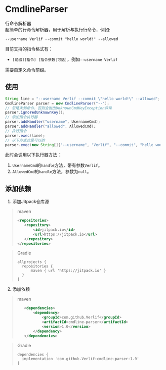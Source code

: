 # CmdlineParser

行命令解析器  
超简单的行命令解析器，用于解析与执行行命令，例如:

```shell
--username Verlif --commit "hello world!" --allowed
```

目前支持的指令格式有：

* `[前缀][指令] [指令参数|可选]`，例如`--username Verlif`

需要自定义命令前缀。

## 使用

```java
String line = "--username Verlif --commit \"hello world!\" --allowed";
CmdlineParser parser = new CmdlineParser("--");
// 忽略未知命令，否则会抛出UnknownCmdKeyException异常
parser.ignoredUnknownKey();
// 添加指令执行器
parser.addHandler("username", UsernameCmd);
parser.addHandler("allowed", AllowedCmd);
// 执行指令
parser.exec(line);
// 以下方式也是可以的
parser.exec(new String[]{"--username", "Verlif", "--commit", "hello world", "--allowed"});
```

此时会调用以下执行器方法：

1. `UsernameCmd`的`handle`方法，带有参数`Verlif`。
2. `AllowedCmd`的`handle`方法，参数为`null`。

## 添加依赖

1. 添加Jitpack仓库源

> maven
> ```xml
> <repositories>
>    <repository>
>        <id>jitpack.io</id>
>        <url>https://jitpack.io</url>
>    </repository>
> </repositories>
> ```

> Gradle
> ```text
> allprojects {
>   repositories {
>       maven { url 'https://jitpack.io' }
>   }
> }
> ```

2. 添加依赖

> maven
> ```xml
>    <dependencies>
>        <dependency>
>            <groupId>com.github.Verlif</groupId>
>            <artifactId>cmdline-parser</artifactId>
>            <version>1.0</version>
>        </dependency>
>    </dependencies>
> ```

> Gradle
> ```text
> dependencies {
>   implementation 'com.github.Verlif:cmdline-parser:1.0'
> }
> ```
